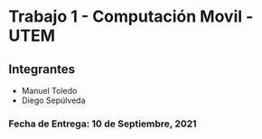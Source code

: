 # Trabajo 1 - Computación Movil - UTEM

## Integrantes

- Manuel Toledo 
- Diego Sepúlveda

### Fecha de Entrega: 10 de Septiembre, 2021